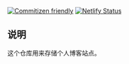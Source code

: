 [![Commitizen friendly](https://img.shields.io/badge/commitizen-friendly-brightgreen.svg)](http://commitizen.github.io/cz-cli/)
[![Netlify Status](https://api.netlify.com/api/v1/badges/31423ca1-0163-46ce-8226-79542a6fb445/deploy-status)](https://app.netlify.com/sites/jiakai-blog/deploys)

## 说明

这个仓库用来存储个人博客站点。